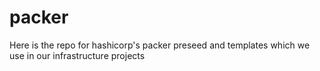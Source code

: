 # packer 

Here is the repo for hashicorp's packer preseed and templates which we use in our infrastructure projects
